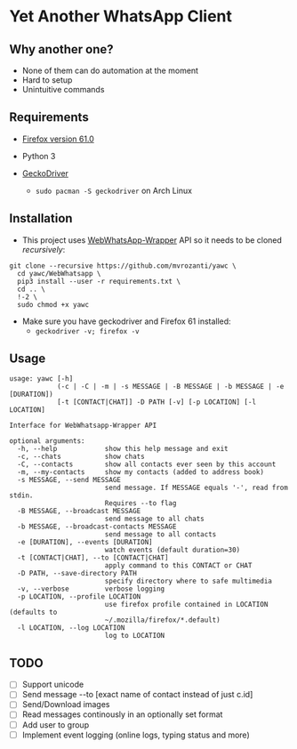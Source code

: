 # Yet Another WhatsApp Client

## Why another one?

- None of them can do automation at the moment
- Hard to setup
- Unintuitive commands

## Requirements

- [Firefox version 61.0](https://download-installer.cdn.mozilla.net/pub/firefox/releases/61.0.2/linux-x86_64/en-US/firefox-61.0.2.tar.bz2)

- Python 3

- [GeckoDriver](https://askubuntu.com/questions/870530/how-to-install-geckodriver-in-ubuntu) 
  - `sudo pacman -S geckodriver` on Arch Linux

## Installation

- This project uses [WebWhatsApp-Wrapper](https://github.com/mukulhase/WebWhatsapp-Wrapper) API so it needs to be cloned *recursively*:

```
git clone --recursive https://github.com/mvrozanti/yawc \
  cd yawc/WebWhatsapp \
  pip3 install --user -r requirements.txt \
  cd .. \
  !-2 \
  sudo chmod +x yawc
```

- Make sure you have geckodriver and Firefox 61 installed:
  - `geckodriver -v; firefox -v`

## Usage

```
usage: yawc [-h]
            (-c | -C | -m | -s MESSAGE | -B MESSAGE | -b MESSAGE | -e [DURATION])
            [-t [CONTACT|CHAT]] -D PATH [-v] [-p LOCATION] [-l LOCATION]

Interface for WebWhatsapp-Wrapper API

optional arguments:
  -h, --help            show this help message and exit
  -c, --chats           show chats
  -C, --contacts        show all contacts ever seen by this account
  -m, --my-contacts     show my contacts (added to address book)
  -s MESSAGE, --send MESSAGE
                        send message. If MESSAGE equals '-', read from stdin.
                        Requires --to flag
  -B MESSAGE, --broadcast MESSAGE
                        send message to all chats
  -b MESSAGE, --broadcast-contacts MESSAGE
                        send message to all contacts
  -e [DURATION], --events [DURATION]
                        watch events (default duration=30)
  -t [CONTACT|CHAT], --to [CONTACT|CHAT]
                        apply command to this CONTACT or CHAT
  -D PATH, --save-directory PATH
                        specify directory where to safe multimedia
  -v, --verbose         verbose logging
  -p LOCATION, --profile LOCATION
                        use firefox profile contained in LOCATION (defaults to
                        ~/.mozilla/firefox/*.default)
  -l LOCATION, --log LOCATION
                        log to LOCATION
```

## TODO

- [ ] Support unicode
- [ ] Send message --to [exact name of contact instead of just c.id]
- [ ] Send/Download images
- [ ] Read messages continously in an optionally set format
- [ ] Add user to group
- [ ] Implement event logging (online logs, typing status and more)
